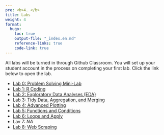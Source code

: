 ```yaml
---
pre: <b>4. </b>
title: Labs
weight: 4
format:
  hugo:
    toc: true
    output-file: "_index.en.md"
    reference-links: true
    code-link: true
---
```




All labs will be turned in through Github Classroom. You will set up your student account in the process on completing your first lab. Click the link below to open the lab.

-   [Lab 0: Problem Solving Mini-Lab][]
-   [Lab 1: R Coding][]
-   [Lab 2: Exploratory Data Analyses (EDA)][]
-   [Lab 3: Tidy Data, Aggregation, and Merging][]
-   [Lab 4: Advanced Plotting][]
-   [Lab 5: Functions and Conditions][]
-   [Lab 6: Loops and Apply][]
-   Lav 7: *NA*
-   [Lab 8: Web Scraping][]

  [Lab 0: Problem Solving Mini-Lab]: /intro_to_data_science_reader/labs/lab_0/lab_0.html
  [Lab 1: R Coding]: /intro_to_data_science_reader/labs/lab_1/lab-1-r-coding.html
  [Lab 2: Exploratory Data Analyses (EDA)]: /intro_to_data_science_reader/labs/lab_2/lab-2-eda.html
  [Lab 3: Tidy Data, Aggregation, and Merging]: /intro_to_data_science_reader/labs/lab_3/lab-3-tidy-agg-merge.html
  [Lab 4: Advanced Plotting]: /intro_to_data_science_reader/labs/lab_4/lab-4-adv-plotting.html
  [Lab 5: Functions and Conditions]: /intro_to_data_science_reader/labs/lab_5/lab-5-functions-conditions.html
  [Lab 6: Loops and Apply]: /intro_to_data_science_reader/labs/lab_6/lab-6-loops-and-apply.html
  [Lab 8: Web Scraping]: /intro_to_data_science_reader/labs/lab_8/lab-8-scraping.html
